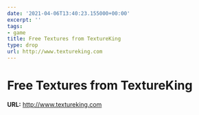 ```yaml
---
date: '2021-04-06T13:40:23.155000+00:00'
excerpt: ''
tags:
- game
title: Free Textures from TextureKing
type: drop
url: http://www.textureking.com
---
```


# Free Textures from TextureKing

**URL:** http://www.textureking.com
